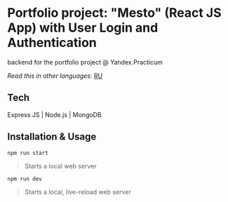 # Portfolio project: "Mesto" (React JS App) with User Login and Authentication

backend for the portfolio project @ Yandex.Practicum

*Read this in other languages:* [RU](https://github.com/naumch1k/express-mesto/blob/main/README.RU.md)

## Tech
Express JS | Node.js | MongoDB

## Installation & Usage

`npm run start`

> Starts a local web server

`npm run dev`

> Starts a local, live-reload web server
